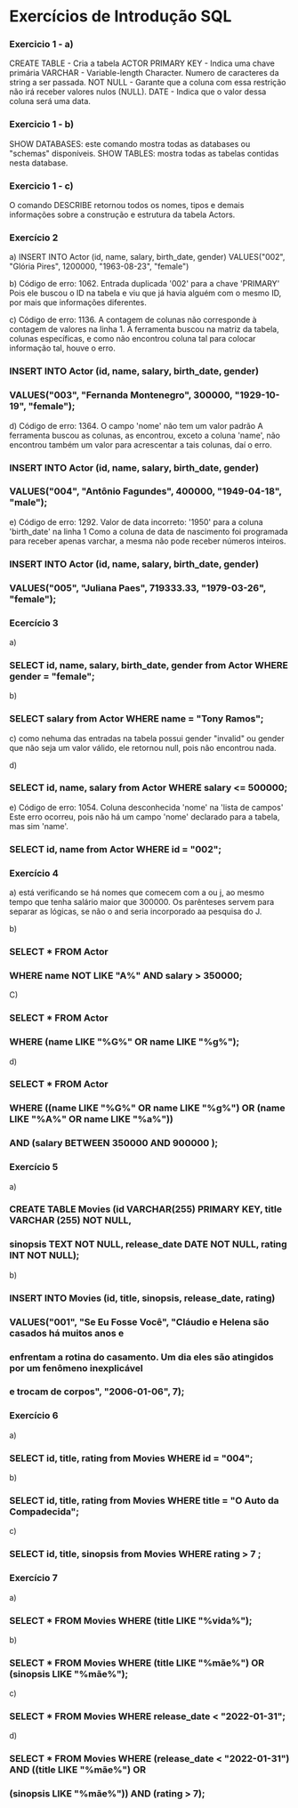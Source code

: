 # Exercícios de Introdução SQL

### Exercicio 1 - a)

CREATE TABLE - Cria a tabela ACTOR
PRIMARY KEY - Indica uma chave primária
VARCHAR - Variable-length Character. Numero de caracteres da string a ser passada.
NOT NULL - Garante que a coluna com essa restrição não irá receber valores nulos (NULL).
DATE - Indica que o valor dessa coluna será uma data.


### Exercicio 1 - b)

SHOW DATABASES: este comando mostra todas as databases ou "schemas" disponíveis.
SHOW TABLES: mostra todas as tabelas contidas nesta database.


### Exercicio 1 - c)

O comando DESCRIBE retornou todos os nomes, tipos e demais informações sobre a construção 
e estrutura da tabela Actors.


### Exercício 2
a) INSERT INTO Actor (id, name, salary, birth_date, gender)
VALUES("002", "Glória Pires", 1200000, "1963-08-23", "female")

b) Código de erro: 1062. Entrada duplicada '002' para a chave 'PRIMARY'
Pois ele buscou o ID na tabela e viu que já havia alguém com o mesmo ID, por mais que 
informações diferentes.

c) Código de erro: 1136. A contagem de colunas não corresponde à contagem de valores na 
linha 1.
A ferramenta buscou na matriz da tabela, colunas específicas, e como não encontrou coluna
tal para colocar informação tal, houve o erro. 

### INSERT INTO Actor (id, name, salary, birth_date, gender)
### VALUES("003", "Fernanda Montenegro", 300000, "1929-10-19",   "female");

d) Código de erro: 1364. O campo 'nome' não tem um valor padrão
A ferramenta buscou as colunas, as encontrou, exceto a coluna 'name', não encontrou também 
um valor para acrescentar a tais colunas, daí o erro.

### INSERT INTO Actor (id, name, salary, birth_date, gender)
### VALUES("004", "Antônio  Fagundes", 400000, "1949-04-18", "male");

e) Código de erro: 1292. Valor de data incorreto: '1950' para a coluna 'birth_date' na linha 1
Como a coluna de data de nascimento foi programada para receber apenas varchar, a mesma não pode receber números inteiros.

### INSERT INTO Actor (id, name, salary, birth_date, gender)
### VALUES("005", "Juliana Paes", 719333.33, "1979-03-26", "female");


### Ecercício 3
a) 
### SELECT id, name, salary, birth_date, gender from Actor WHERE gender = "female";

b)
### SELECT salary from Actor WHERE name = "Tony Ramos";

c) como nehuma das entradas na tabela possui gender "invalid" ou gender que não seja um valor válido, ele retornou null, pois não encontrou nada.

d)
### SELECT id, name, salary from Actor WHERE salary <= 500000;

e) Código de erro: 1054. Coluna desconhecida 'nome' na 'lista de campos'
Este erro ocorreu, pois não há um campo 'nome' declarado para a tabela, mas sim 'name'.

### SELECT id, name from Actor WHERE id = "002";


### Exercício 4
a) está verificando se há nomes que comecem com a ou j, ao mesmo tempo que tenha salário maior que 300000. Os parênteses servem para separar as lógicas, se não o and seria incorporado aa pesquisa do J.

b) 
### SELECT * FROM Actor
### WHERE name NOT LIKE "A%" AND salary > 350000;

C) 
### SELECT * FROM Actor
### WHERE (name LIKE "%G%" OR name LIKE "%g%");

d) 
### SELECT * FROM Actor
### WHERE ((name LIKE "%G%" OR name LIKE "%g%") OR (name LIKE "%A%" OR name LIKE "%a%")) 
### AND (salary BETWEEN 350000 AND 900000 );


### Exercício 5
a) 
### CREATE TABLE Movies (id VARCHAR(255) PRIMARY KEY, title VARCHAR (255) NOT NULL,
### sinopsis TEXT NOT NULL, release_date DATE NOT NULL, rating INT NOT NULL);

b)
### INSERT INTO Movies (id, title, sinopsis, release_date, rating)
### VALUES("001", "Se Eu Fosse Você", "Cláudio e Helena são casados há muitos anos e
### enfrentam a rotina do casamento. Um dia eles são atingidos por um fenômeno inexplicável 
### e trocam de corpos", "2006-01-06", 7);


### Exercício 6
a) 
### SELECT id, title, rating from Movies WHERE id = "004";

b)
### SELECT id, title, rating from Movies WHERE title = "O Auto da Compadecida";

c) 
### SELECT id, title, sinopsis from Movies WHERE rating > 7 ;

### Exercício 7
a)
### SELECT * FROM Movies WHERE (title LIKE "%vida%");

b)
### SELECT * FROM Movies WHERE (title LIKE "%mãe%") OR (sinopsis LIKE "%mãe%");

c) 
### SELECT * FROM Movies WHERE release_date < "2022-01-31";

d) 
### SELECT * FROM Movies WHERE (release_date < "2022-01-31") AND ((title LIKE "%mãe%") OR 
### (sinopsis LIKE "%mãe%")) AND (rating > 7);
